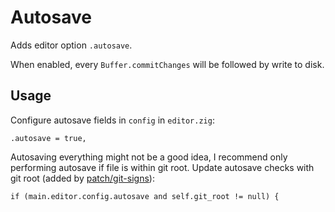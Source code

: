 # Autosave

Adds editor option `.autosave`.

When enabled, every `Buffer.commitChanges` will be followed by write to disk.

## Usage

Configure autosave fields in `config` in `editor.zig`:

```zig
.autosave = true,
```

Autosaving everything might not be a good idea, I recommend only performing autosave if file is within git root.
Update autosave checks with git root (added by [patch/git-signs](/patch/git-signs)):

```zig
if (main.editor.config.autosave and self.git_root != null) {
```
